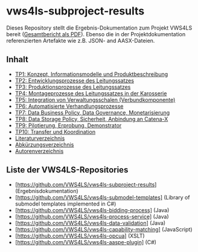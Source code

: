 # vws4ls-subproject-results
Dieses Repository stellt die Ergebnis-Dokumentation zum Projekt VWS4LS bereit ([Gesamtbericht als PDF](https://github.com/VWS4LS/vws4ls-subproject-results/blob/main/VWS4LS_Abschlussbericht_Gesamtprojekt.pdf)). 
Ebenso die in der Projektdokumentation referenzierten Artefakte wie z.B. JSON- and AASX-Dateien.
## Inhalt
* [TP1: Konzept, Informationsmodelle und Produktbeschreibung](/TP01)
* [TP2: Entwicklungsprozesse des Leitungssatzes](/TP02)
* [TP3: Produktionsprozesse des Leitungssatzes](/TP03)
* [TP4: Montageprozesse des Leitungssatzes in der Karosserie](/TP04)
* [TP5: Integration von Verwaltungsschalen (Verbundkomponente)](/TP05)
* [TP6: Automatisierte Verhandlungsprozesse](/TP06)
* [TP7: Data Business Policy, Data Governance, Monetarisierung](/TP07)
* [TP8: Data Storage Policy, Sicherheit, Anbindung an Catena-X](/TP08)
* [TP9: Pilotierung, Erprobung, Demonstrator](/TP09)
* [TP10: Transfer und Koordination](/TP10)
* [Literaturverzeichnis](/General/Literaturverzeichnis.md)
* [Abkürzungsverzeichnis](/General/Abkuerzungsverzeichnis.md)
* [Autorenverzeichnis](/General/Autoren.md)

## Liste der VWS4LS-Repositories
* [https://github.com/VWS4LS/vws4ls-subproject-results] (Ergebnisdokumentation)
* [https://github.com/VWS4LS/vws4ls-submodel-templates] (Library of submodel templates implemented in C#)
* [https://github.com/VWS4LS/vws4ls-bidding-process] (Java)
* [https://github.com/VWS4LS/vws4ls-process-service] (Java)
* [https://github.com/VWS4LS/vws4ls-data-validation] (Java)
* [https://github.com/VWS4LS/vws4ls-capability-matching] (JavaScript)
* [https://github.com/VWS4LS/vws4ls-opcua] (XSLT)
* [https://github.com/VWS4LS/vws4ls-aaspe-plugin] (C#)
